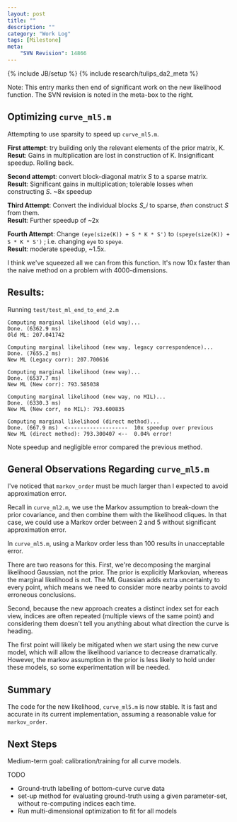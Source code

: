 ```yaml
---
layout: post
title: ""
description: ""
category: "Work Log"
tags: [Milestone]
meta: 
    "SVN Revision": 14866
---
```

{% include JB/setup %}
{% include research/tulips_da2_meta %}

Note: This entry marks then end of significant work on the new likelihood function.  The SVN revision is noted in the meta-box to the right.

Optimizing `curve_ml5.m`
-------------------------

Attempting to use sparsity to speed up `curve_ml5.m`.

**First attempt**: try building only the relevant elements of the prior matrix, K.  
**Resut**: Gains in multiplication are lost in construction of K.  Insignificant speedup.  Rolling back.

**Second attempt**: convert block-diagonal matrix *S* to a sparse matrix.  
**Result**: Significant gains in multiplication; tolerable losses when constructing *S*.  ~8x speedup

**Third Attempt**: Convert the individual blocks *S_i* to sparse, *then* construct *S* from them.  
**Result**: Further speedup of ~2x

**Fourth Attempt**:  Change `(eye(size(K)) + S * K * S')` to `(speye(size(K)) + S * K * S')` ; i.e. changing `eye` to `speye`.  
**Result**: moderate speedup, ~1.5x.

I think we've squeezed all we can from this function.  It's now 10x faster than the naive method on a problem with 4000-dimensions.

Results: 
------------------------------------
Running `test/test_ml_end_to_end_2.m`

    Computing marginal likelihood (old way)...
    Done. (6362.9 ms)
    Old ML: 207.041742
    
    Computing marginal likelihood (new way, legacy correspondence)...
    Done. (7655.2 ms)
    New ML (Legacy corr): 207.700616
    
    Computing marginal likelihood (new way)...
    Done. (6537.7 ms)
    New ML (New corr): 793.585038
    
    Computing marginal likelihood (new way, no MIL)...
    Done. (6330.3 ms)
    New ML (New corr, no MIL): 793.600835
    
    Computing marginal likelihood (direct method)...
    Done. (667.9 ms)  <-------------------  10x speedup over previous
    New ML (direct method): 793.300407 <--  0.04% error!

Note speedup and negligible error compared the previous method.

General Observations Regarding `curve_ml5.m`
--------------
I've noticed that `markov_order` must be much larger than I expected to avoid approximation error.

Recall in `curve_ml2.m`, we use the Markov assumption to break-down the prior covariance, and then combine them with the likelihood cliques.  In that case, we could use a Markov order between 2 and 5 without significant approximation error.

In `curve_ml5.m`, using a Markov order less than 100 results in unacceptable error.  

There are two reasons for this.  First, we're decomposing the marginal likelihood Gaussian, not the prior.  The prior is explicitly Markovian, whereas the marginal likelihood is not.  The ML Guassian adds extra uncertainty to every point, which means we need to consider more nearby points to avoid erroneous conclusions.  

Second, because the new approach creates a distinct index set for each view, indices are often repeated (multiple views of the same point) and considering them doesn't tell you anything about what direction the curve is heading.  

The first point will likely be mitigated when we start using the new curve model, which will allow the likelihood variance to decrease dramatically.  However, the markov assumption in the prior is less likely to hold under these models, so some experimentation will be needed.

Summary
----------

The code for the new likelihood, `curve_ml5.m` is now stable.  It is fast and accurate in its current implementation, assuming a reasonable value for `markov_order`.

Next Steps
-----------

Medium-term goal: calibration/training for all curve models.

TODO

* Ground-truth labelling of bottom-curve curve data
* set-up method for evaluating ground-truth using a given parameter-set, without re-computing indices each time.
* Run multi-dimensional optimization to fit for all models

